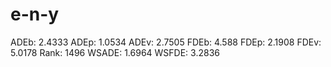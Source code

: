 # e-n-y

ADEb: 2.4333
ADEp: 1.0534
ADEv: 2.7505
FDEb: 4.588
FDEp: 2.1908
FDEv: 5.0178
Rank: 1496
WSADE: 1.6964
WSFDE: 3.2836